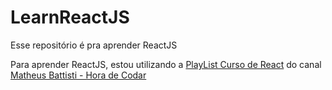 # LearnReactJS
 Esse repositório é pra aprender ReactJS

 Para aprender ReactJS, estou utilizando a [PlayList Curso de React](https://youtube.com/playlist?list=PLnDvRpP8BneyVA0SZ2okm-QBojomniQVO&feature=shared) do canal [Matheus Battisti - Hora de Codar](https://www.youtube.com/@MatheusBattisti)
 